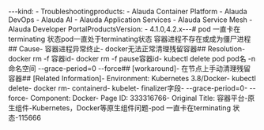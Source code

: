 ---kind:   - Troubleshootingproducts:    - Alauda Container Platform   - Alauda DevOps   - Alauda AI   - Alauda Application Services   - Alauda Service Mesh   - Alauda Developer PortalProductsVersion:   - 4.1.0,4.2.x---<!-- A type of document that involves encountering a fault, diag...it, performing root cause analysis, and providing solutions. --># pod 一直卡在terminating 状态pod一直处于terminating状态 容器进程不存在或成为僵尸进程## Cause- 容器进程异常终止- docker无法正常清理残留容器## Resolution- docker rm -f 容器id- docker rm -f pause容器id- kubectl delete pod pod名 -n 命名空间 --grace-period=0 --force## [workaround]- 在节点上手动清理残留容器## [Related Information]- Environment: Kubernetes 3.8/Docker- kubectl delete- docker rm- containerd- kubelet- finalizer字段- --grace-period=0- --force- Component: Docker- Page ID: 333316766- Original Title: 容器平台-原生组件-Kubernetes，Docker等原生组件问题-pod 一直卡在terminating 状态-115666